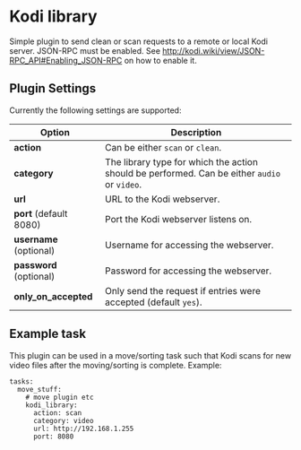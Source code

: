# Kodi library
Simple plugin to send clean or scan requests to a remote or local Kodi server. JSON-RPC must be enabled. See http://kodi.wiki/view/JSON-RPC_API#Enabling_JSON-RPC on how to enable it.

## Plugin Settings
Currently the following settings are supported:


|  Option  |  Description  |
| --- | --- |
| **action** | Can be either `scan` or `clean`. |
| **category** | The library type for which the action should be performed. Can be either `audio` or `video`. |
| **url** | URL to the Kodi webserver. |
| **port** (default 8080) | Port the Kodi webserver listens on. |
| **username** (optional) | Username for accessing the webserver. |
| **password** (optional) | Password for accessing the webserver. |
| **only_on_accepted** | Only send the request if entries were accepted (default `yes`). |

## Example task
This plugin can be used in a move/sorting task such that Kodi scans for new video files after the moving/sorting is complete. Example:

```
tasks:
  move_stuff:
    # move plugin etc
    kodi_library:
      action: scan
      category: video
      url: http://192.168.1.255
      port: 8080
```